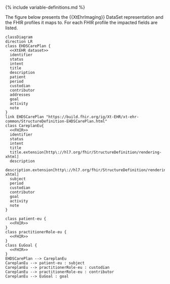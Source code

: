{% include variable-definitions.md %}

The figure below presents the {{XtEhrImaging}} DataSet representation and the FHIR profiles it maps to. For each FHIR profile the impacted fields are listed.

```mermaid
classDiagram
direction LR
class EHDSCarePlan {
  <<XtEHR dataset>>
  identifier
  status
  intent
  title
  description
  patient
  period
  custodian
  contributor
  addresses
  goal
  activity
  note
}
link EHDSCarePlan "https://build.fhir.org/ig/Xt-EHR/xt-ehr-common/StructureDefinition-EHDSCarePlan.html"
class CareplanEu{
  <<FHIR>>
  identifier
  status
  intent
  title
  title.extension[http\://hl7.org/fhir/StructureDefinition/rendering-xhtml]
  description
  description.extension[http\://hl7.org/fhir/StructureDefinition/rendering-xhtml]
  subject
  period
  custodian
  contributor
  goal
  activity
  note
}

class patient-eu {
  <<FHIR>>
}
class practitionerRole-eu {
  <<FHIR>>
}
class EuGoal {
  <<FHIR>>
}
EHDSCarePlan --> CareplanEu
CareplanEu --> patient-eu : subject
CareplanEu --> practitionerRole-eu : custodian
CareplanEu --> practitionerRole-eu : contributor
CareplanEu --> EuGoal : goal
```

